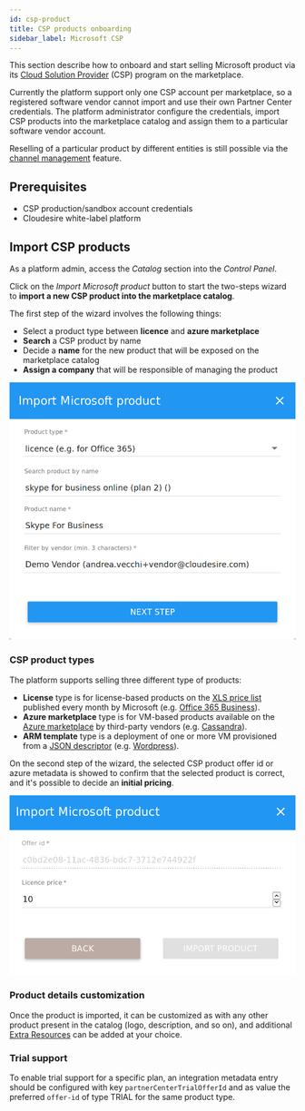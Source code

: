 ```yaml
---
id: csp-product
title: CSP products onboarding
sidebar_label: Microsoft CSP
---
```


This section describe how to onboard and start selling Microsoft product via its
[Cloud Solution
Provider](https://partner.microsoft.com/en-US/cloud-solution-provider/) (CSP)
program on the marketplace.

Currently the platform support only one CSP account per marketplace, so a
registered software vendor cannot import and use their own Partner Center
credentials. The platform administrator configure the credentials, import CSP
products into the marketplace catalog and assign them to a particular software
vendor account.

Reselling of a particular product by different entities is still possible via
the [channel management](channel.md) feature.

## Prerequisites

* CSP production/sandbox account credentials
* Cloudesire white-label platform

## Import CSP products

As a platform admin, access the *Catalog* section into the *Control Panel*.

Click on the *Import Microsoft product* button to start the two-steps wizard to
**import a new CSP product into the marketplace catalog**.

The first step of the wizard involves the following things:

* Select a product type between **licence** and **azure marketplace**
* **Search** a CSP product by name
* Decide a **name** for the new product that will be exposed on the marketplace catalog
* **Assign a company** that will be responsible of managing the product

![Import microsoft product](assets/csp-product/import-microsoft-product.png)

### CSP product types

The platform supports selling three different type of products:

* **License** type is for license-based products on the [XLS price
  list] published every month by Microsoft (e.g. [Office 365 Business]).
* **Azure marketplace** type is for VM-based products available on the [Azure
  marketplace] by third-party vendors (e.g. [Cassandra]).
* **ARM template** type is a deployment of one or more VM provisioned from a
  [JSON descriptor] (e.g. [Wordpress]).

On the second step of the wizard, the selected CSP product offer id or azure
metadata is showed to confirm that the selected product is correct, and it's
possible to decide an **initial pricing**.

![Import microsoft product](assets/csp-product/import-microsoft-product-create.png)

### Product details customization

Once the product is imported, it can be customized as with any other
product present in the catalog (logo, description, and so on), and additional
[Extra Resources](onboarding-extra-resources.md) can be added at your choice.

### Trial support

To enable trial support for a specific plan, an integration metadata entry should be
configured with key `partnerCenterTrialOfferId` and as value the preferred `offer-id`
of type TRIAL for the same product type.

[Office 365 Business]: https://demo.cloudesire.com/1280/office-automation/office-365
[Cassandra]: https://demo.cloudesire.com/1727/office-automation/cassandra-on-azure
[Wordpress]: https://demo.cloudesire.com/1248/cms/wordpress-on-azure-arm-template
[XLS price list]: https://docs.microsoft.com/en-us/partner-center/csp-documents-and-learning-resources#pricing
[Azure marketplace]: https://azuremarketplace.microsoft.com/en-us/marketplace/apps
[JSON descriptor]: https://docs.microsoft.com/en-us/azure/azure-resource-manager/resource-group-authoring-templates
